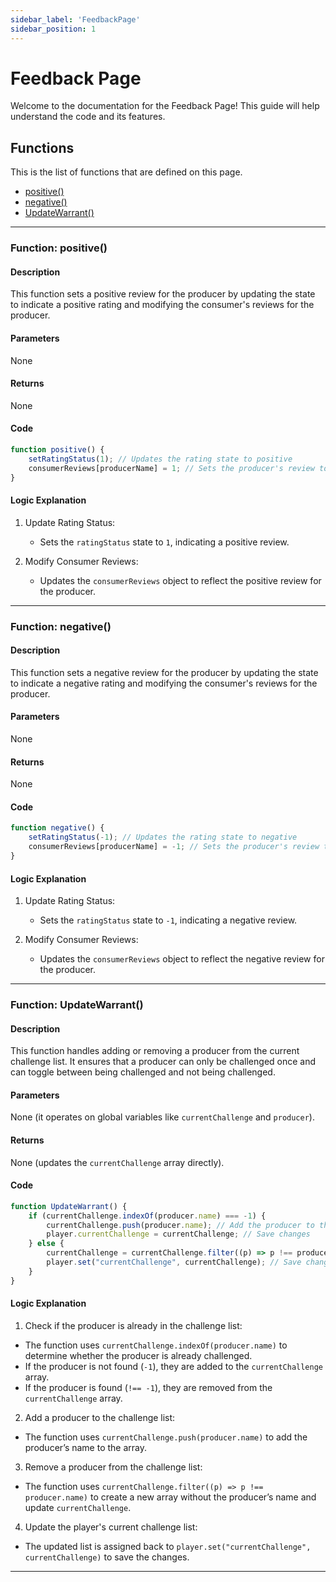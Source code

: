 ```yaml
---
sidebar_label: 'FeedbackPage'
sidebar_position: 1
---
```


# <span class="h1style">Feedback Page</span>
Welcome to the documentation for the Feedback Page! This guide will help understand the code and its features.

## <span class="h2style">Functions</span>
This is the list of functions that are defined on this page.
- [positive()](#function-positive)
- [negative()](#function-negative)
- [UpdateWarrant()](#function-updatewarrant)

---

### <span class="custom-function-heading">Function: positive()</span>

#### <span class="custom-heading">Description</span>
This function sets a positive review for the producer by updating the state to indicate a positive rating and modifying the consumer's reviews for the producer.

#### <span class="custom-heading">Parameters</span>
None

#### <span class="custom-heading">Returns</span>
None

#### <span class="custom-heading">Code</span>

<div class="custom-code-block">

```javascript
function positive() {
    setRatingStatus(1); // Updates the rating state to positive
    consumerReviews[producerName] = 1; // Sets the producer's review to positive in the consumer's reviews
}
```
</div>

#### <span class="custom-heading">Logic Explanation</span>

1. Update Rating Status:
   - Sets the `ratingStatus` state to `1`, indicating a positive review.

2. Modify Consumer Reviews:
   - Updates the `consumerReviews` object to reflect the positive review for the producer.

---

### <span class="custom-function-heading">Function: negative()</span>

#### <span class="custom-heading">Description</span>
This function sets a negative review for the producer by updating the state to indicate a negative rating and modifying the consumer's reviews for the producer.

#### <span class="custom-heading">Parameters</span>
None

#### <span class="custom-heading">Returns</span>
None

#### <span class="custom-heading">Code</span>

<div class="custom-code-block">


```javascript
function negative() {
    setRatingStatus(-1); // Updates the rating state to negative
    consumerReviews[producerName] = -1; // Sets the producer's review to negative in the consumer's reviews
}
```
</div>

#### <span class="custom-heading">Logic Explanation</span>

1. Update Rating Status:
   - Sets the `ratingStatus` state to `-1`, indicating a negative review.

2. Modify Consumer Reviews:
   - Updates the `consumerReviews` object to reflect the negative review for the producer.

---

### <span class="custom-function-heading">Function: UpdateWarrant()</span>

#### <span class="custom-heading">Description</span>
This function handles adding or removing a producer from the current challenge list. It ensures that a producer can only be challenged once and can toggle between being challenged and not being challenged.

#### <span class="custom-heading">Parameters</span>
None (it operates on global variables like `currentChallenge` and `producer`).

#### <span class="custom-heading">Returns</span>
None (updates the `currentChallenge` array directly).

#### <span class="custom-heading">Code</span>

<div class="custom-code-block">

```javascript
function UpdateWarrant() {
    if (currentChallenge.indexOf(producer.name) === -1) {
        currentChallenge.push(producer.name); // Add the producer to the list
        player.currentChallenge = currentChallenge; // Save changes
    } else {
        currentChallenge = currentChallenge.filter((p) => p !== producer.name); // Remove producer
        player.set("currentChallenge", currentChallenge); // Save changes
    }
}
```
</div>

#### <span class="custom-heading">Logic Explanation</span>

1. Check if the producer is already in the challenge list:

- The function uses `currentChallenge.indexOf(producer.name)` to determine whether the producer is already challenged.
- If the producer is not found (`-1`), they are added to the `currentChallenge` array.
- If the producer is found (`!== -1`), they are removed from the `currentChallenge` array.

2. Add a producer to the challenge list:
- The function uses `currentChallenge.push(producer.name)` to add the producer’s name to the array.

3. Remove a producer from the challenge list:
- The function uses `currentChallenge.filter((p) => p !== producer.name)` to create a new array without the producer’s name and update `currentChallenge`.

4. Update the player's current challenge list:
- The updated list is assigned back to `player.set("currentChallenge", currentChallenge)` to save the changes.

---
